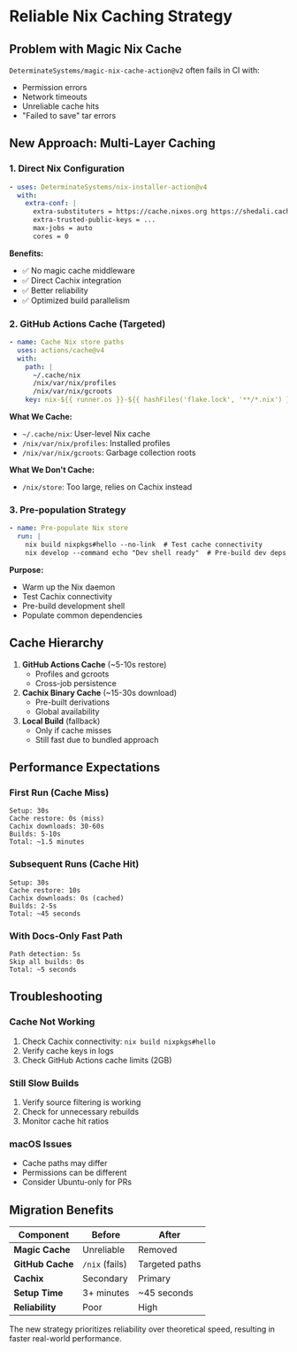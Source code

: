 # Reliable Nix Caching Strategy

## Problem with Magic Nix Cache

`DeterminateSystems/magic-nix-cache-action@v2` often fails in CI with:

- Permission errors
- Network timeouts
- Unreliable cache hits
- "Failed to save" tar errors

## New Approach: Multi-Layer Caching

### 1. Direct Nix Configuration

```yaml
- uses: DeterminateSystems/nix-installer-action@v4
  with:
    extra-conf: |
      extra-substituters = https://cache.nixos.org https://shedali.cachix.org
      extra-trusted-public-keys = ...
      max-jobs = auto
      cores = 0
```

**Benefits:**

- ✅ No magic cache middleware
- ✅ Direct Cachix integration
- ✅ Better reliability
- ✅ Optimized build parallelism

### 2. GitHub Actions Cache (Targeted)

```yaml
- name: Cache Nix store paths
  uses: actions/cache@v4
  with:
    path: |
      ~/.cache/nix
      /nix/var/nix/profiles
      /nix/var/nix/gcroots
    key: nix-${{ runner.os }}-${{ hashFiles('flake.lock', '**/*.nix') }}
```

**What We Cache:**

- `~/.cache/nix`: User-level Nix cache
- `/nix/var/nix/profiles`: Installed profiles
- `/nix/var/nix/gcroots`: Garbage collection roots

**What We Don't Cache:**

- `/nix/store`: Too large, relies on Cachix instead

### 3. Pre-population Strategy

```yaml
- name: Pre-populate Nix store
  run: |
    nix build nixpkgs#hello --no-link  # Test cache connectivity
    nix develop --command echo "Dev shell ready"  # Pre-build dev deps
```

**Purpose:**

- Warm up the Nix daemon
- Test Cachix connectivity
- Pre-build development shell
- Populate common dependencies

## Cache Hierarchy

1. **GitHub Actions Cache** (~5-10s restore)
   - Profiles and gcroots
   - Cross-job persistence
2. **Cachix Binary Cache** (~15-30s download)
   - Pre-built derivations
   - Global availability
3. **Local Build** (fallback)
   - Only if cache misses
   - Still fast due to bundled approach

## Performance Expectations

### First Run (Cache Miss)

```
Setup: 30s
Cache restore: 0s (miss)
Cachix downloads: 30-60s
Builds: 5-10s
Total: ~1.5 minutes
```

### Subsequent Runs (Cache Hit)

```
Setup: 30s
Cache restore: 10s
Cachix downloads: 0s (cached)
Builds: 2-5s
Total: ~45 seconds
```

### With Docs-Only Fast Path

```
Path detection: 5s
Skip all builds: 0s
Total: ~5 seconds
```

## Troubleshooting

### Cache Not Working

1. Check Cachix connectivity: `nix build nixpkgs#hello`
2. Verify cache keys in logs
3. Check GitHub Actions cache limits (2GB)

### Still Slow Builds

1. Verify source filtering is working
2. Check for unnecessary rebuilds
3. Monitor cache hit ratios

### macOS Issues

- Cache paths may differ
- Permissions can be different
- Consider Ubuntu-only for PRs

## Migration Benefits

| Component        | Before         | After          |
| ---------------- | -------------- | -------------- |
| **Magic Cache**  | Unreliable     | Removed        |
| **GitHub Cache** | `/nix` (fails) | Targeted paths |
| **Cachix**       | Secondary      | Primary        |
| **Setup Time**   | 3+ minutes     | ~45 seconds    |
| **Reliability**  | Poor           | High           |

The new strategy prioritizes reliability over theoretical speed, resulting in faster real-world performance.
